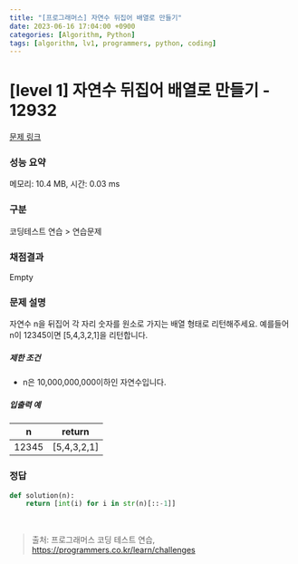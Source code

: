 ```yaml
---
title: "[프로그래머스] 자연수 뒤집어 배열로 만들기"
date: 2023-06-16 17:04:00 +0900
categories: [Algorithm, Python]
tags: [algorithm, lv1, programmers, python, coding]
---
```


# [level 1] 자연수 뒤집어 배열로 만들기 - 12932

[문제 링크](https://school.programmers.co.kr/learn/courses/30/lessons/12932)

### 성능 요약

메모리: 10.4 MB, 시간: 0.03 ms

### 구분

코딩테스트 연습 > 연습문제

### 채점결과

Empty

### 문제 설명

<p>자연수 n을 뒤집어 각 자리 숫자를 원소로 가지는 배열 형태로 리턴해주세요. 예를들어 n이 12345이면 [5,4,3,2,1]을 리턴합니다.</p>

<h5>제한 조건</h5>

<ul>
<li>n은 10,000,000,000이하인 자연수입니다.</li>
</ul>

<h5>입출력 예</h5>

| n     | return      |
|-------|-------------|
| 12345 | [5,4,3,2,1] |

### 정답

```python
def solution(n):
    return [int(i) for i in str(n)[::-1]]
```

<br>

> 출처: 프로그래머스 코딩 테스트 연습, https://programmers.co.kr/learn/challenges
